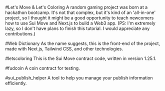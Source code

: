 #Let's Move & Let's Coloring
A random gaming project was born at a hackathon bootcamp. It's not that complex, but it's kind of an 'all-in-one' project, so I thought it might be a good opportunity to teach newcomers how to use Sui Move and Next.js to build a Web3 app. (PS: I'm extremely lazy, so I don't have plans to finish this tutorial. I would appreciate any contributions.)

#Web Dictionary
As the name suggests, this is the front-end of the project, made with Next.js, Tailwind CSS, and other technologies.

#letscoloring
This is the Sui Move contract code, written in version 1.25.1.

#fudcoin
A coin contract for testing.

#sui_publish_helper
A tool to help you manage your publish information efficiently.
